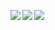 <p>
<a href="https://github.com/anuraghazra/github-readme-stats#github-stats-cards">
<img align="left" src="https://github-readme-stats.vercel.app/api?username=torish14&count_private=true&include_all_commits=true&show_icons=true&theme=dracula" />
</a>

<!-- <a href="https://github.com/anuraghazra/github-readme-stats#wakatime-week-stats"> -->
<!-- <img src="https://github-readme-stats.vercel.app/api/wakatime?username=torish14&theme=dracula&layout=compact" /> -->
<!-- </a> -->

<a href="https://github.com/anuraghazra/github-readme-stats#top-languages-card">
<img align="left" src="https://github-readme-stats.vercel.app/api/top-langs/?username=torish14&hide=html,css&theme=dracula" />
</a>

<a href="https://github.com/ryo-ma/github-profile-trophy">
<img src="https://github-profile-trophy.vercel.app/?username=torish14&theme=dracula" />
</a>

</p>
